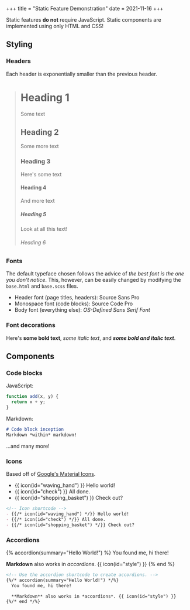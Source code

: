 +++
title = "Static Feature Demonstration"
date = 2021-11-16
+++

Static features **do not** require JavaScript. Static components are implemented using only HTML and CSS!
## Styling
### Headers
Each header is exponentially smaller than the previous header. 

> # Heading 1
> Some text
> ## Heading 2
> Some more text
> ### Heading 3
> Here's some text
> #### Heading 4
> And more text
> ##### Heading 5
> Look at all this text!
> ###### Heading 6

### Fonts
The default typeface chosen follows the advice of *the best font is the one you don't notice*. This, however, can be easily changed by modifying the `base.html` and `base.scss` files.
- Header font (page titles, headers): Source Sans Pro
- Monospace font (code blocks): Source Code Pro
- Body font (everything else): *OS-Defined Sans Serif Font*

### Font decorations
Here's **some bold text**, *some italic text*, and ***some bold and italic text***.

## Components

### Code blocks
JavaScript:
```javascript
function add(x, y) {
  return x + y;
}
```

Markdown:
```md
# Code block inception
Markdown *within* markdown!
```

...and many more!

### Icons
Based off of [Google's Material Icons](https://fonts.google.com/icons). 
- {{ icon(id="waving_hand") }} Hello world! 
- {{ icon(id="check") }} All done. 
- {{ icon(id="shopping_basket") }} Check out?

```md
<!-- Icon shortcode -->
- {{/* icon(id="waving_hand") */}} Hello world! 
- {{/* icon(id="check") */}} All done. 
- {{/* icon(id="shopping_basket") */}} Check out?
```

### Accordions
{% accordion(summary="Hello World!") %}
You found me, hi there!

**Markdown** also works in *accordions*. {{ icon(id="style") }}
{% end %}

```md
<!-- Use the accordion shortcode to create accordions. -->
{%/* accordion(summary="Hello World!") */%}
  You found me, hi there!

  **Markdown** also works in *accordions*. {{ icon(id="style") }}
{%/* end */%}
```